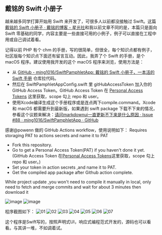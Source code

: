 ## 戴铭的 Swift 小册子

越来越多同学打算开始用 Swift 来开发了，可很多人以前都没接触过 Swift。这篇[戴铭的 Swift 小册子 · 戴铭的博客 - 星光社](https://ming1016.github.io/2021/11/23/daiming-swift-pamphlet/)和我以前文章不同的是，本篇只是面向 Swift 零基础的同学，内容主要是一些直接可用的小例子，例子可以直接在工程中用或自己调试着看。

记得以前 PHP 有个 chm 的手册，写的很简单，但很全，每个知识点都有例子，社区版每个知识点下面还有留言互动。因此，我弄了个 Swift 的手册，是个 macOS 程序。建议使用我开发的这个 macOS 程序来浏览，使用方法是：
* 从  [GitHub - ming1016/SwiftPamphletApp: 戴铭的 Swift 小册子，一本活的 Swift 手册](https://github.com/ming1016/SwiftPamphletApp)  仓库拉代码。
* 然后在 SwiftPamphletAppConfig.swift 里 gitHubAccessToken 加入你的 GitHub Access Token。GitHub Access Token 在  [Personal Access Tokens](https://github.com/settings/tokens)  这里获取，scope 勾上 repo 和 user。
* 使用Xcode编译生成这个手册程序或是连点两下compile.command。Xcode 和 macOS 都需要升到最新版，如果遇到 swift package 下载不下来的情况，参看这个议题来解决：[请问markdownui一直更新不下来是什么原因 · Issue #88 · ming1016/SwiftPamphletApp · GitHub](https://github.com/ming1016/SwiftPamphletApp/issues/88)

感谢@powenn 做的 GitHub Actions workflow，使用说明如下：
Requires storaging PAT to actions secrets and name it to PAT

- Fork this repository.
- Go to get a Personal Access Token(PAT) if you haven't done it yet.(GitHub Access Token 在[Personal Access Tokens](https://github.com/settings/tokens)这里获取，scope 勾上 repo 和 user。)
- Set your token in action secrets ,and name it to PAT.
- Get the compiled app package after Github action complete.

While project update ,you won't need to compile it manually in local, only need to fetch and merge commits and wait for about 3 minutes then download it

![image](https://user-images.githubusercontent.com/251980/146639561-8d33bba6-8a84-44b7-b660-1d7a5fffa37a.png)
![image](https://user-images.githubusercontent.com/251980/146639573-e556961f-2c4b-4838-83f2-8bf4665b7d9a.png)


程序截图如下：
![01](https://user-images.githubusercontent.com/251980/142998258-0f44f4fe-e113-4428-b381-be7e4eb5a899.png)
![02](https://user-images.githubusercontent.com/251980/142998276-70f12cd3-46e5-46f0-b5e1-185ec9b0beee.png)
![03](https://user-images.githubusercontent.com/251980/142998296-e6091abe-8639-47f4-acda-f0c20fa20b5e.png)
![04](https://user-images.githubusercontent.com/251980/142998321-37f5d2e7-3377-4b6b-b412-1ac0ae914b56.png)
![05](https://user-images.githubusercontent.com/251980/142998327-c208631c-5d04-433c-b29f-35454864ceed.png)
![06](https://user-images.githubusercontent.com/251980/142998328-4bdea487-4672-4cd9-a3c7-14b93ef947ee.png)
![07](https://user-images.githubusercontent.com/251980/142998333-891f4aeb-6dea-4be1-850d-ddc2bcc5c956.png)


这个程序是Swift写的，按照声明式UI，响应式编程范式开发的，源码也可以看看。与其讲一堆，不如调着试。

